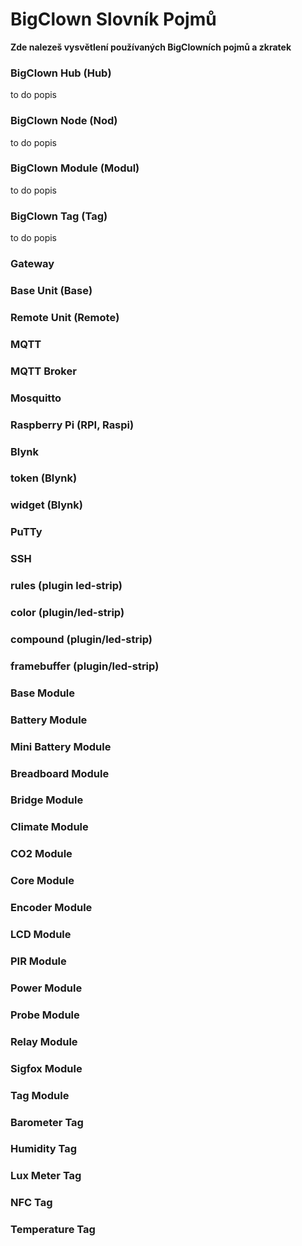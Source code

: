 # BigClown Slovník Pojmů


**Zde nalezeš vysvětlení používaných BigClowních pojmů a zkratek**

### BigClown Hub (Hub)
to do popis

### BigClown Node (Nod)
to do popis

### BigClown Module (Modul)
to do popis

### BigClown Tag (Tag)
to do popis

### Gateway

### Base Unit (Base)

### Remote Unit (Remote)

### MQTT

### MQTT Broker

### Mosquitto

### Raspberry Pi (RPI, Raspi)

### Blynk

### token (Blynk)

### widget (Blynk)

### PuTTy

### SSH

### rules (plugin led-strip)

### color (plugin/led-strip)

### compound (plugin/led-strip)

### framebuffer (plugin/led-strip)

### Base Module 

### Battery Module

### Mini Battery Module

### Breadboard Module

### Bridge Module

### Climate Module

### CO2 Module

### Core Module

### Encoder Module

### LCD Module

### PIR Module

### Power Module

### Probe Module

### Relay Module

### Sigfox Module

### Tag Module

### Barometer Tag

### Humidity Tag

### Lux Meter Tag

### NFC Tag

### Temperature Tag
